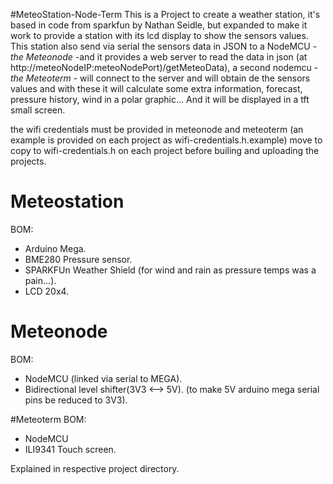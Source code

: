 #MeteoStation-Node-Term
This is a Project to create a weather station, it's based in code from sparkfun by Nathan Seidle, but expanded to make it work to provide a station with its lcd display to show the sensors values. This station
also send via serial the sensors data in JSON to a NodeMCU - *the Meteonode* -and it provides a web server to read the data in json (at http://meteoNodeIP:meteoNodePort)/getMeteoData), a second nodemcu  - *the Meteoterm* - will connect to the server and will obtain de the sensors values and with these it will calculate some extra information, forecast, pressure history, wind in a polar graphic... And it will be displayed in a tft small screen.

the wifi credentials must be provided in meteonode and meteoterm (an example is provided on each project as wifi-credentials.h.example) move to copy to wifi-credentials.h on each project before builing and uploading the projects.


# Meteostation
BOM:
- Arduino Mega.
- BME280 Pressure sensor.
- SPARKFUn Weather Shield (for wind and rain as pressure temps was a pain...).
- LCD 20x4.

# Meteonode
BOM:
- NodeMCU (linked via serial to MEGA).
- Bidirectional level shifter(3V3 <--> 5V). (to make 5V arduino mega serial pins be reduced to 3V3).

#Meteoterm
BOM:
- NodeMCU 
- ILI9341 Touch screen.

Explained in respective project directory.
